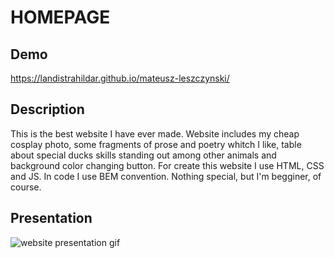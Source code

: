 # HOMEPAGE
## Demo
https://landistrahildar.github.io/mateusz-leszczynski/
## Description
This is the best website I have ever made. Website includes my cheap cosplay photo, some fragments of prose and poetry whitch I like, table about special ducks skills standing out among other animals and background color changing  button.
For create this website I use HTML, CSS and JS.
In code I use BEM convention.
Nothing special, but I'm begginer, of course.
## Presentation
![website presentation gif](images/strona.gif)